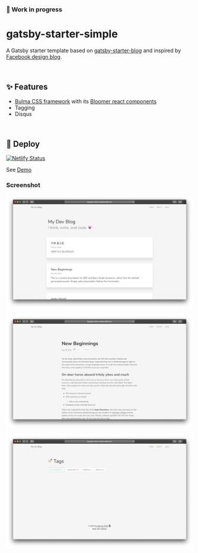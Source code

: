 ### 🚧 Work in progress

# gatsby-starter-simple

A Gatsby starter template based on [gatsby-starter-blog](https://github.com/gatsbyjs/gatsby-starter-blog) and inspired by [Facebook design blog](https://facebook.design/).

&nbsp;

## ✨ Features

- [Bulma CSS framework](https://github.com/jgthms/bulma) with its [Bloomer react components](https://github.com/AlgusDark/bloomer)
- Tagging
- Disqus

&nbsp;

## 🚀 Deploy

[![Netlify Status](https://api.netlify.com/api/v1/badges/e19e2fe8-c7ab-4e46-92b7-2106cb6e0097/deploy-status)](https://app.netlify.com/sites/gatsby-starter-simple/deploys)

See [Demo](https://gatsby-starter-simple.netlify.com)

### Screenshot

![Main page](./content/assets/main.png)

![Post page](./content/assets/post.png)

![Tags page](./content/assets/tags.png)

&nbsp;

